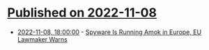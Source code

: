 # [Published on 2022-11-08](index.md)

* [2022-11-08, 18:00:00](https://yro.slashdot.org/story/22/11/08/169201/spyware-is-running-amok-in-europe-eu-lawmaker-warns?utm_source=rss1.0mainlinkanon&utm_medium=feed) - [Spyware Is Running Amok in Europe, EU Lawmaker Warns](https://yro.slashdot.org/story/22/11/08/169201/spyware-is-running-amok-in-europe-eu-lawmaker-warns?utm_source=rss1.0mainlinkanon&utm_medium=feed)
